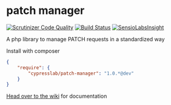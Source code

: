 patch manager
=============

[![Scrutinizer Code Quality](https://scrutinizer-ci.com/g/matteosister/patch-manager/badges/quality-score.png?b=dev)](https://scrutinizer-ci.com/g/matteosister/patch-manager/?branch=dev)
[![Build Status](https://travis-ci.org/matteosister/patch-manager.svg?branch=dev)](https://travis-ci.org/matteosister/patch-manager)
[![SensioLabsInsight](https://insight.sensiolabs.com/projects/3c24052a-6051-4125-ad12-ad4e210de114/mini.png)](https://insight.sensiolabs.com/projects/3c24052a-6051-4125-ad12-ad4e210de114)

A php library to manage PATCH requests in a standardized way

Install with composer

``` json
{
    "require": {
        "cypresslab/patch-manager": "1.0.*@dev"
    }
}
```

[Head over to the wiki](https://github.com/matteosister/patch-manager/wiki) for documentation

